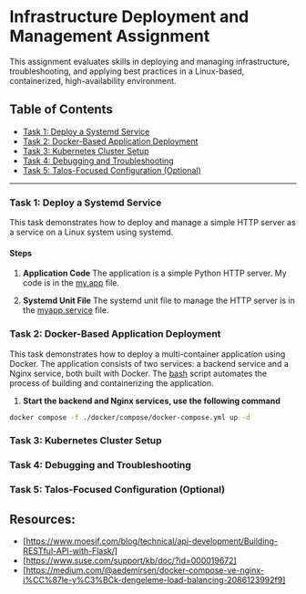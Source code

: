 # Infrastructure Deployment and Management Assignment

This assignment evaluates skills in deploying and managing infrastructure, troubleshooting, and applying best practices in a Linux-based, containerized, high-availability environment.

## Table of Contents

- [Task 1: Deploy a Systemd Service](#task-1-deploy-a-systemd-service)
- [Task 2: Docker-Based Application Deployment](#task-2-docker-based-application-deployment)
- [Task 3: Kubernetes Cluster Setup](#task-3-kubernetes-cluster-setup)
- [Task 4: Debugging and Troubleshooting](#task-4-debugging-and-troubleshooting)
- [Task 5: Talos-Focused Configuration (Optional)](#task-5-talos-focused-configuration-optional)

---

### Task 1: Deploy a Systemd Service

This task demonstrates how to deploy and manage a simple HTTP server as a service on a Linux system using systemd.

#### Steps

1. **Application Code**
The application is a simple Python HTTP server. My code is in the [my.app](server/myapp.py) file.

2. **Systemd Unit File**
The systemd unit file to manage the HTTP server is in the [myapp.service](systemd/myapp.service) file.

### Task 2: Docker-Based Application Deployment

This task demonstrates how to deploy a multi-container application using Docker. The application consists of two services: a backend service and a Nginx service, both built with Docker.
The [bash](build.sh) script automates the process of building and containerizing the application.

1. **Start the backend and Nginx services, use the following command**
```sh
docker compose -f ./docker/compose/docker-compose.yml up -d
```

### Task 3: Kubernetes Cluster Setup



### Task 4: Debugging and Troubleshooting



### Task 5: Talos-Focused Configuration (Optional)




## Resources:
- [https://www.moesif.com/blog/technical/api-development/Building-RESTful-API-with-Flask/]
- [https://www.suse.com/support/kb/doc/?id=000019672]
- [https://medium.com/@aedemirsen/docker-compose-ve-nginx-i%CC%87le-y%C3%BCk-dengeleme-load-balancing-2086123992f9]